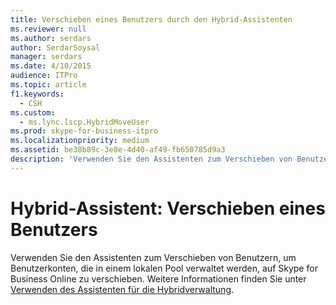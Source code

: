 ```yaml
---
title: Verschieben eines Benutzers durch den Hybrid-Assistenten
ms.reviewer: null
ms.author: serdars
author: SerdarSoysal
manager: serdars
ms.date: 4/10/2015
audience: ITPro
ms.topic: article
f1.keywords:
  - CSH
ms.custom:
  - ms.lync.lscp.HybridMoveUser
ms.prod: skype-for-business-itpro
ms.localizationpriority: medium
ms.assetid: be38b89c-3e8e-4d40-af49-fb650785d9a3
description: 'Verwenden Sie den Assistenten zum Verschieben von Benutzern, um Benutzerkonten, die in einem lokalen Pool verwaltet werden, auf Skype for Business Online zu verschieben. Weitere Informationen finden Sie unter Verwenden des Assistenten für die Hybridverwaltung.'
---
```


# <a name="hybrid-wizard-move-user"></a>Hybrid-Assistent: Verschieben eines Benutzers

Verwenden Sie den Assistenten zum Verschieben von Benutzern, um Benutzerkonten, die in einem lokalen Pool verwaltet werden, auf Skype for Business Online zu verschieben. Weitere Informationen finden Sie unter [Verwenden des Assistenten für die Hybridverwaltung](https://technet.microsoft.com/library/d777f79b-a740-4aba-a9e2-c91f0315b6f8.aspx).


